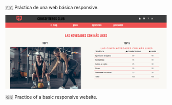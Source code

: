 :es: Práctica de una web básica responsive.

![Screenshot de web responsive](screenshot.png)


:gb: Practice of a basic responsive website.
